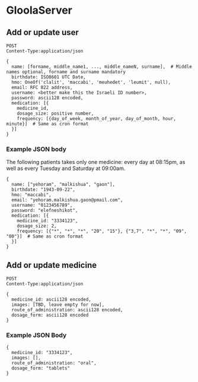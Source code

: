 # GloolaServer

## Add or update user
    POST
    Content-Type:application/json
    
    {
      name: [forname, middle_name1, ..., middle_nameN, surname],  # Middle names optional, forname and surname mandatory
      birthdate: ISO8601 UTC Date,
      hmo: OneOf('clalit', 'maccabi', 'meuhedet', 'leumit', null),
      email: RFC 822 address,
      username: <better make this the Israeli ID number>,
      password: ascii128 encoded,
      medication: [{
        medicine_id,
        dosage_size: positive number,
        frequency: [{day_of_week, month_of_year, day_of_month, hour, minute}]  # Same as cron format
      }]
    }

### Example JSON body
The following patients takes only one medicine: every day at 08:15pm, as well as every Tuesday and Saturday at 09:00am.

    {
      name: ["yehoram", "malkishua", "gaon"],
      birthdate: "1943-09-22",
      hmo: "maccabi",
      email: "yehoram.malkishua.gaon@pmail.com",
      username: "0123456789",
      password: "elefneshikot",
      medication: [{
        medicine_id: "3334123",
        dosage_size: 2,
        frequency: [{"*", "*", "*", "20", "15"}, {"3,7", "*", "*", "09", "00"}]  # Same as cron format
      }]
    }

## Add or update medicine
    POST
    Content-Type:application/json
    
    {
      medicine_id: ascii128 encoded,
      images: [TBD, leave empty for now],
      route_of_administration: ascii128 encoded,
      dosage_form: ascii128 encoded
    }

### Example JSON Body
    
    {
      medicine_id: "3334123",
      images: [],
      route_of_administration: "oral",
      dosage_form: "tablets"
    }
